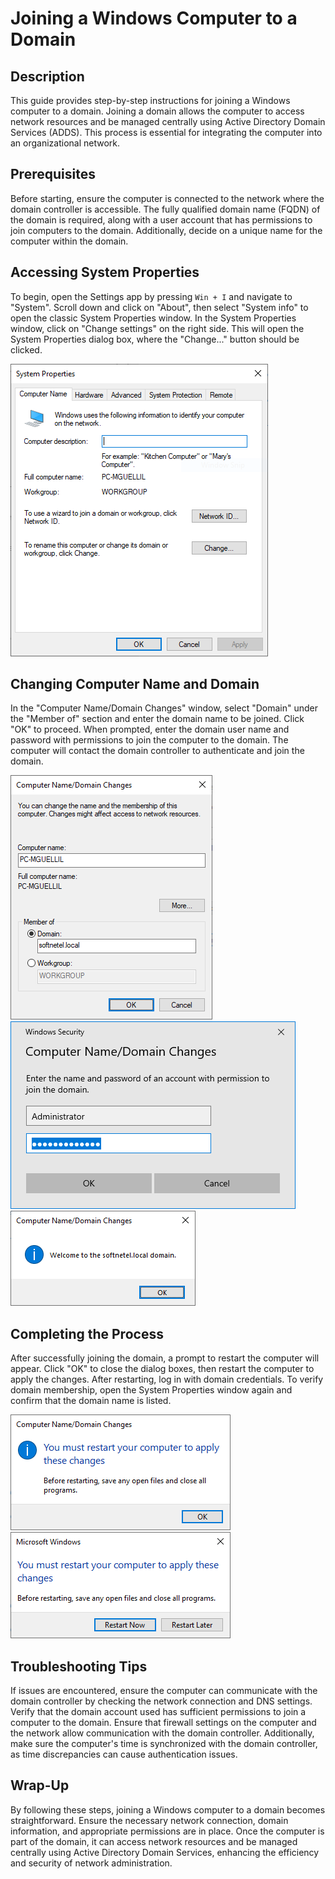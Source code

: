 # Joining a Windows Computer to a Domain

## Description

This guide provides step-by-step instructions for joining a Windows computer to a domain. Joining a domain allows the computer to access network resources and be managed centrally using Active Directory Domain Services (ADDS). This process is essential for integrating the computer into an organizational network.

## Prerequisites

Before starting, ensure the computer is connected to the network where the domain controller is accessible. The fully qualified domain name (FQDN) of the domain is required, along with a user account that has permissions to join computers to the domain. Additionally, decide on a unique name for the computer within the domain.

## Accessing System Properties

To begin, open the Settings app by pressing `Win + I` and navigate to "System". Scroll down and click on "About", then select "System info" to open the classic System Properties window. In the System Properties window, click on "Change settings" on the right side. This will open the System Properties dialog box, where the "Change..." button should be clicked.

![Rename this PC (advanced)](<Joining a Windows Computer to a Domain/Joining a Windows Computer to a Domain - Rename this PC (advanced).PNG>)

## Changing Computer Name and Domain

In the "Computer Name/Domain Changes" window, select "Domain" under the "Member of" section and enter the domain name to be joined. Click "OK" to proceed. When prompted, enter the domain user name and password with permissions to join the computer to the domain. The computer will contact the domain controller to authenticate and join the domain.

![Change](<Joining a Windows Computer to a Domain/Joining a Windows Computer to a Domain - Change.PNG>)<br>
![Administrator Credentials](<Joining a Windows Computer to a Domain/Joining a Windows Computer to a Domain - Credentials.PNG>)<br>
![Domain Welcome Message](<Joining a Windows Computer to a Domain/Joining a Windows Computer to a Domain - Domain Welcome Message.PNG>)
## Completing the Process

After successfully joining the domain, a prompt to restart the computer will appear. Click "OK" to close the dialog boxes, then restart the computer to apply the changes. After restarting, log in with domain credentials. To verify domain membership, open the System Properties window again and confirm that the domain name is listed.

![Results](<Joining a Windows Computer to a Domain/Joining a Windows Computer to a Domain - Results.PNG>)<br>
![Restart Message](<Joining a Windows Computer to a Domain/Joining a Windows Computer to a Domain - Restart Message.PNG>)

## Troubleshooting Tips

If issues are encountered, ensure the computer can communicate with the domain controller by checking the network connection and DNS settings. Verify that the domain account used has sufficient permissions to join a computer to the domain. Ensure that firewall settings on the computer and the network allow communication with the domain controller. Additionally, make sure the computer's time is synchronized with the domain controller, as time discrepancies can cause authentication issues.

## Wrap-Up

By following these steps, joining a Windows computer to a domain becomes straightforward. Ensure the necessary network connection, domain information, and appropriate permissions are in place. Once the computer is part of the domain, it can access network resources and be managed centrally using Active Directory Domain Services, enhancing the efficiency and security of network administration.